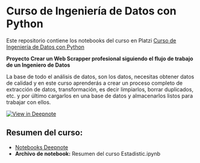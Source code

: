 # Curso de Ingeniería de Datos con Python
Este repositorio contiene los notebooks del curso en Platzi [Curso de Ingeniería de Datos con Python](https://platzi.com/cursos/ingenieria-datos/)

**Proyecto Crear un Web Scrapper profesional siguiendo el flujo de trabajo de un Ingeniero de Datos**

La base de todo el análisis de datos, son los datos, necesitas obtener datos de calidad y en este curso aprenderás a crear un proceso completo de extracción de datos, transformación, es decir limpiarlos, borrar duplicados, etc. y por último cargarlos en una base de datos y almacenarlos listos para trabajar con ellos.

[![View in Deepnote](https://deepnote.com/static/buttons/view-in-deepnote.svg)](link)


## Resumen del curso: 

* [Notebooks Deepnote](link)
* **Archivo de notebook:** Resumen del curso Estadistic.ipynb
